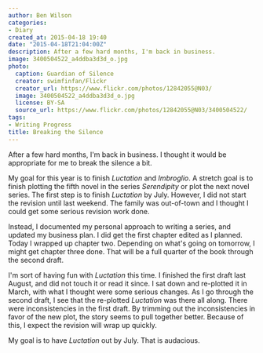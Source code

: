 ```yaml
---
author: Ben Wilson
categories:
- Diary
created_at: 2015-04-18 19:40
date: "2015-04-18T21:04:00Z"
description: After a few hard months, I'm back in business.
image: 3400504522_a4ddba3d3d_o.jpg
photo:
  caption: Guardian of Silence
  creator: swimfinfan/Flickr
  creator_url: https://www.flickr.com/photos/12842055@N03/
  image: 3400504522_a4ddba3d3d_o.jpg
  license: BY-SA
  source_url: https://www.flickr.com/photos/12842055@N03/3400504522/
tags:
- Writing Progress
title: Breaking the Silence
---
```


After a few hard months, I'm back in business. I thought it would be appropriate for me to break the silence a bit.

<!--more-->

My goal for this year is to finish *Luctation* and *Imbroglio*. A stretch goal is to finish plotting the fifth novel in the series *Serendipity* or plot the next novel series. The first step is to finish *Luctation* by July. However, I did not start the revision until last weekend. The family was out-of-town and I thought I could get some serious revision work done.

Instead, I documented my personal approach to writing a series, and updated my business plan. I did get the first chapter edited as I planned. Today I wrapped up chapter two. Depending on what's going on tomorrow, I might get chapter three done. That will be a full quarter of the book through the second draft.

I'm sort of having fun with *Luctation* this time. I finished the first draft last August, and did not touch it or read it since. I sat down and re-plotted it in March, with what I thought were some serious changes. As I go through the second draft, I see that the re-plotted *Luctation* was there all along. There were inconsistencies in the first draft. By trimming out the inconsistencies in favor of the new plot, the story seems to pull together better. Because of this, I expect the revision will wrap up quickly.

My goal is to have *Luctation* out by July. That is audacious.
